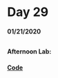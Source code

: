# Day 29
__01/21/2020__

## 

### 

### 

### 

#### Afternoon Lab: []()
####                [ Code]()
